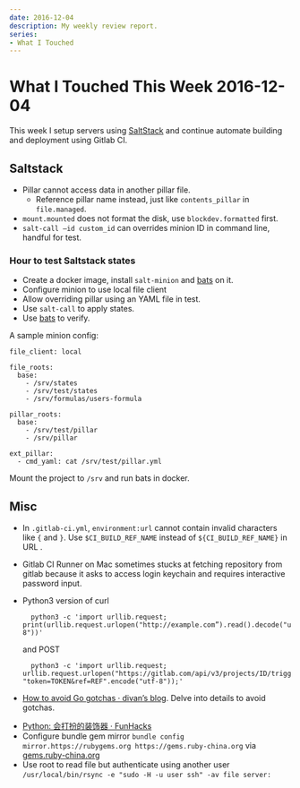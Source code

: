 ```yaml
---
date: 2016-12-04
description: My weekly review report.
series:
- What I Touched
---
```


# What I Touched This Week 2016-12-04


This week I setup servers using [SaltStack][1] and continue automate building and deployment using Gitlab CI.

<!--more-->

## Saltstack
* Pillar cannot access data in another pillar file.
    * Reference pillar name instead, just like `contents_pillar` in `file.managed`.
* `mount.mounted` does not format the disk, use `blockdev.formatted` first.
* `salt-call —id custom_id` can overrides minion ID in command line, handful for test.

### Hour to test Saltstack states

* Create a docker image, install `salt-minion`  and  [bats][2] on it.
* Configure minion to use local file client
* Allow overriding pillar using an YAML file in test.
* Use `salt-call` to apply states.
* Use [bats][3] to verify.

A sample minion config:

```
file_client: local

file_roots:
  base:
    - /srv/states
    - /srv/test/states
    - /srv/formulas/users-formula

pillar_roots:
  base:
    - /srv/test/pillar
    - /srv/pillar
    
ext_pillar:
  - cmd_yaml: cat /srv/test/pillar.yml
```

Mount the project to `/srv` and run bats in docker.

## Misc
- In `.gitlab-ci.yml`, `environment:url` cannot contain invalid characters like `{` and `}`. Use `$CI_BUILD_REF_NAME` instead of `${CI_BUILD_REF_NAME}` in URL .
- Gitlab CI Runner on Mac sometimes stucks at fetching repository from gitlab because it asks to access login keychain and requires interactive password input.
- Python3 version of curl

        python3 -c 'import urllib.request; print(urllib.request.urlopen("http://example.com”).read().decode("utf-8"))'

    and POST
    
        python3 -c 'import urllib.request; urllib.request.urlopen("https://gitlab.com/api/v3/projects/ID/trigger/builds", "token=TOKEN&ref=REF".encode("utf-8"));'

- [How to avoid Go gotchas ·  divan’s blog][4]. Delve into details to avoid gotchas.
* [Python: 会打扮的装饰器 · FunHacks][5]
* Configure bundle gem mirror `bundle config mirror.https://rubygems.org https://gems.ruby-china.org` via  [gems.ruby-china.org][6]
* Use root to read file but authenticate using another user `/usr/local/bin/rsync -e "sudo -H -u user ssh" -av file server:`

[1]: https://saltstack.com
[2]: https://github.com/sstephenson/bats
[3]: https://github.com/sstephenson/bats
[4]: https://divan.github.io/posts/avoid_gotchas/
[5]: https://funhacks.net/2016/11/22/decorator/?hmsr=toutiao.io&utm_medium=toutiao.io&utm_source=toutiao.io
[6]: https://gems.ruby-china.org
